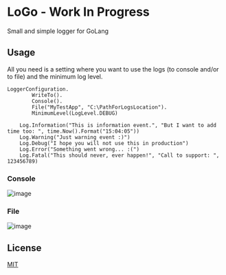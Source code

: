 # LoGo - Work In Progress
Small and simple logger for GoLang

## Usage
All you need is a setting where you want to use the logs (to console and/or to file) and the minimum log level.

```golang
LoggerConfiguration.
		WriteTo().
		Console().
		File("MyTestApp", "C:\PathForLogsLocation").
		MinimumLevel(LogLevel.DEBUG)
```
```golang
	Log.Information("This is information event.", "But I want to add time too: ", time.Now().Format("15:04:05"))
	Log.Warning("Just warning event :)")
	Log.Debug("I hope you will not use this in production")
	Log.Error("Something went wrong... :(")
	Log.Fatal("This should never, ever happen!", "Call to support: ", 123456789)
```
### Console
![image](https://user-images.githubusercontent.com/11333925/166064416-52ea8ad9-93cf-46c9-8cd8-ef8d5c3f9ddc.png)

### File
![image](https://user-images.githubusercontent.com/11333925/166064486-deb07b56-fd9a-4db4-b928-76fb594b5d8b.png)

## License
[MIT](https://choosealicense.com/licenses/mit/)
